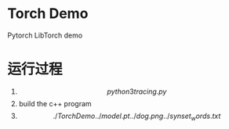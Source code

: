 # Torch Demo

Pytorch LibTorch demo


# 运行过程
1. $$python3 tracing.py$$
2. build the c++ program
3. $$./TorchDemo ../model.pt ../dog.png ../synset_words.txt$$
   

